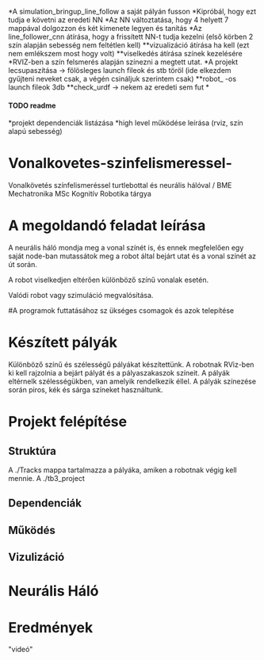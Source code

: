 *A simulation_bringup_line_follow a saját pályán fusson
*Kipróbál, hogy ezt tudja e követni az eredeti NN
*Az NN változtatása, hogy 4 helyett 7 mappával dolgozzon és két kimenete legyen és tanítás
*Az line_follower_cnn átírása, hogy a frissített NN-t tudja kezelni (első körben 2 szín alapján sebesség nem feltétlen kell)
**vizualizáció átírása ha kell (ezt nem emlékszem most hogy volt)
**viselkedés átírása színek kezelésére
*RVIZ-ben a szín felsmerés alapján színezni a megtett utat.
*A projekt lecsupaszítása -> fölösleges launch fileok és stb töröl (ide elkezdem gyűjteni neveket csak, a végén csináljuk szerintem csak)
**robot_ -os launch fileok 3db
**check_urdf -> nekem az eredeti sem fut
*

#### TODO readme
*projekt dependenciák listázása
*high level működése leírása (rviz, szín alapú sebesség)







# Vonalkovetes-szinfelismeressel-
Vonalkövetés színfelismeréssel turtlebottal és neurális hálóval / BME Mechatronika MSc Kognitív Robotika tárgya

# A megoldandó feladat leírása
A neurális háló mondja meg a vonal színét is, és ennek megfelelően egy saját node-ban mutassátok meg a robot által bejárt utat és a vonal színét az út során.
 
A robot viselkedjen eltérően különböző színű vonalak esetén.
 
Valódi robot vagy szimuláció megvalósítása.

#A programok futtatásához sz ükséges csomagok és azok telepítése




# Készített pályák
Különböző színű és szélességű pályákat készítettünk.
A robotnak RViz-ben ki kell rajzolnia a bejárt pályát és a pályaszakaszok színeit.
A pályák eltérnelk szélességükben, van amelyik rendelkezik éllel. A pályák színezése során piros, kék és sárga színeket használtunk.


# Projekt felépítése
## Struktúra
A ./Tracks mappa tartalmazza a pályáka, amiken a robotnak végig kell mennie. 
A ./tb3_project 

## Dependenciák
## Működés
## Vizulizáció

# Neurális Háló



# Eredmények
"videó"
